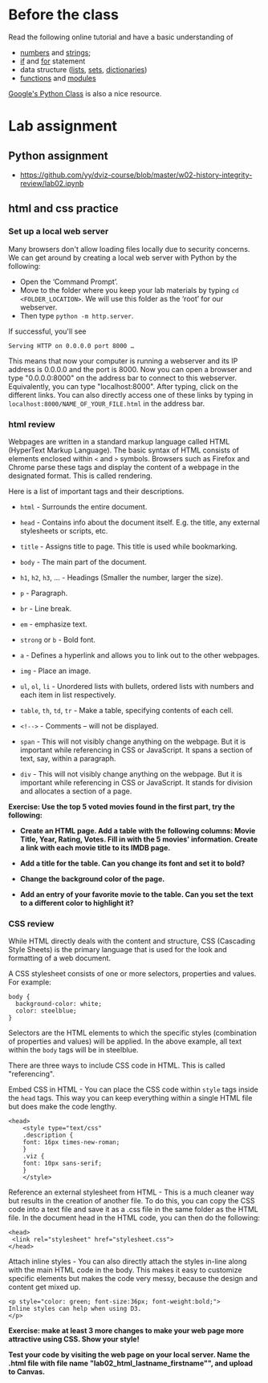 # Before the class

Read the following online tutorial and have a basic understanding of

* [numbers](https://docs.python.org/3.5/tutorial/introduction.html#numbersnumbers) and [strings](https://docs.python.org/3.5/tutorial/introduction.html#strings);
* [if](https://docs.python.org/3.5/tutorial/controlflow.html#if-statements) and [for](https://docs.python.org/3.5/tutorial/controlflow.html#for-statements) statement
* data structure ([lists](https://docs.python.org/3.5/tutorial/introduction.html#lists), [sets](https://docs.python.org/3.5/tutorial/datastructures.html#sets), [dictionaries](https://docs.python.org/3.5/tutorial/datastructures.html#dictionaries))
* [functions](https://docs.python.org/3.5/tutorial/controlflow.html#defining-functions) and [modules](https://docs.python.org/3.5/tutorial/modules.html)

[Google's Python Class](https://developers.google.com/edu/python/?hl=en) is also a nice resource.

# Lab assignment

## Python assignment

* https://github.com/yy/dviz-course/blob/master/w02-history-integrity-review/lab02.ipynb


## html and css practice
### Set up a local web server

Many browsers don't allow loading files locally due to security concerns. We can get around by creating a local web server with Python by the following:

- Open the ‘Command Prompt’.
- Move to the folder where you keep your lab materials by typing `cd <FOLDER_LOCATION>`. We will use this folder as the ‘root’ for our webserver.
- Then type `python -m http.server`.

If successful, you'll see

	Serving HTTP on 0.0.0.0 port 8000 …
	
This means that now your computer is running a webserver and its IP address is 0.0.0.0 and the port is 8000. Now you can open a browser and type "0.0.0.0:8000" on the address bar to connect to this webserver. Equivalently, you can type "localhost:8000". After typing, click on the different links. You can also directly access one of these links by typing in `localhost:8000/NAME_OF_YOUR_FILE.html` in the address bar.

### html review
Webpages are written in a standard markup language called HTML (HyperText Markup Language). The basic syntax of HTML consists of elements enclosed within `<` and `>` symbols. Browsers such as Firefox and Chrome parse these tags and display the content of a webpage in the designated format. This is called rendering.

Here is a list of important tags and their descriptions.

- `html` - Surrounds the entire document.

- `head` - Contains info about the document itself. E.g. the title, any external stylesheets or scripts, etc.

- `title` - Assigns title to page. This title is used while bookmarking.

- `body` - The main part of the document.

- `h1`, `h2`, `h3`, ... - Headings (Smaller the number, larger the size).

- `p` - Paragraph.

- `br` - Line break.

- `em` - emphasize text.

- `strong` or `b` - Bold font.

- `a` - Defines a hyperlink and allows you to link out to the other webpages.

- `img` - Place an image.

- `ul`, `ol`, `li` - Unordered lists with bullets, ordered lists with numbers and each item in list respectively.

- `table`, `th`, `td`, `tr` - Make a table, specifying contents of each cell.

- `<!-->` - Comments – will not be displayed.

- `span` - This will not visibly change anything on the webpage. But it is important while referencing in CSS or JavaScript. It spans a section of text, say, within a paragraph.

- `div` - This will not visibly change anything on the webpage. But it is important while referencing in CSS or JavaScript. It stands for division and allocates a section of a page.

<b>Exercise: Use the top 5 voted movies found in the first part, try the following:

- Create an HTML page. Add a table with the following columns: Movie Title, Year, Rating, Votes. Fill in with the 5 movies' information. Create a link with each movie title to its IMDB page.

- Add a title for the table. Can you change its font and set it to bold?

- Change the background color of the page.

- Add an entry of your favorite movie to the table. Can you set the text to a different color to highlight it?</b>


### CSS review

While HTML directly deals with the content and structure, CSS (Cascading Style Sheets) is the primary language that is used for the look and formatting of a web document.

A CSS stylesheet consists of one or more selectors, properties and values. For example:

	body {   
  	  background-color: white;   
  	  color: steelblue;   
	}
	
Selectors are the HTML elements to which the specific styles (combination of properties and values) will be applied. In the above example, all text within the `body` tags will be in steelblue.

There are three ways to include CSS code in HTML. This is called "referencing".

Embed CSS in HTML - You can place the CSS code within `style` tags inside the `head` tags. This way you can keep everything within a single HTML file but does make the code lengthy.

    <head>  			
        <style type="text/css" 	
        .description {
        font: 16px times-new-roman;
        }
        .viz {
        font: 10px sans-serif;
        } 
        </style>
	
Reference an external stylesheet from HTML - This is a much cleaner way but results in the creation of another file. To do this, you can copy the CSS code into a text file and save it as a .css file in the same folder as the HTML file. In the document head in the HTML code, you can then do the following:

	<head>
 	 <link rel="stylesheet" href="stylesheet.css">
	</head>
	
Attach inline styles - You can also directly attach the styles in-line along with the main HTML code in the body. This makes it easy to customize specific elements but makes the code very messy, because the design and content get mixed up.

	<p style="color: green; font-size:36px; font-weight:bold;">
    Inline styles can help when using D3.
    </p>
    
<b>Exercise: make at least 3 more changes to make your web page more attractive using CSS. Show your style!

Test your code by visiting the web page on your local server. Name the .html file with file name "lab02_html_lastname_firstname"", and upload to Canvas.</b>
